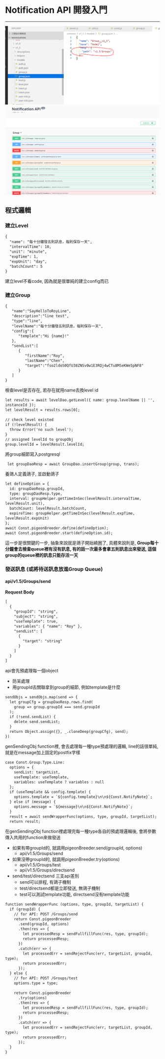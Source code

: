 # Notification API 開發入門

---

![](/assets/1.PNG)![](/assets/2.PNG)

## 程式邏輯

### 建立Level

```
{
  "name": "每十分鐘發五則訊息，每則保存一天",
  "intervalTime": 10,
  "unit": "minute",
  "expTime": 1,
  "expUnit": "day",
  "batchCount": 5
}
```

建立level不看code, 因為就是很單純的建立config而已

### 建立Group

```
{  
   "name":"SayHelloToRoyLine",
   "description":"line test",
   "type":"line",
   "levelName":"每十分鐘發五則訊息，每則保存一天",
   "config":{  
      "template":"Hi {name}!"
   },
   "sendList":[  
      {  
         "firstName":"Roy",
         "lastName":"Chen",
         "target":"fso2ldoS0QfU38ZNSv0w1E3RQj4wCTu8MSeKWe5pNF8"
      }
   ]
}
```

檢查level是否存在, 若存在就用name去換level id

```
let results = await levelDao.getLevel({ name: group.levelName || '', instanceId });
let levelResult = results.rows[0];

// check level existed
if (!levelResult) {
  throw Error('no such level');
}
// assigned levelId to groupObj
group.levelId = levelResult.levelId;
```

將group細節寫入postgresql

```
 let groupDaoResp = await GroupDao.insertGroup(group, trans);
```

養鴿人定義鴿子, 並啟動鴿子

```
let defineOption = {
  id: groupDaoResp.groupId,
  type: groupDaoResp.type,
  interval: groupHelper.getTimeInSec(levelResult.intervalTime, levelResult.unit),
  batchCount: levelResult.batchCount,
  expireTime: groupHelper.getTimeInSec(levelResult.expTime, levelResult.expUnit)
};
await Const.pigeonBreeder.define(defineOption);
await Const.pigeonBreeder.start(defineOption.id);
```

這一步是很關鍵的一步, 抽象來說就是鴿子開始繞圈了, 具體來說則是, **Group每十分鐘會去檢查queue裡有沒有訊息, 有的話一次最多會拿五則訊息出來發送, 這個group的queue裡的訊息只能存活一天**

### 發送訊息 \(或將待送訊息放進Group Queue\)

#### api/v1.5/Groups/send

**Request Body**

```
[
  {
    "groupId": "string",
    "subject": "string",
    "useTemplate": true,
    "variables": { "name": "Roy" },
    "sendList": [
      {
        "target": "string"
      }
    ]
  }
]
```

api會先預處理每一個object

* 防呆處理
* 用groupId去關聯拿到group的細節, 例如template是什麼

```
sendObjs = sendObjs.map(send => {
  let groupCfg = groupDaoResp.rows.find(
    group => group.groupId === send.groupId
  );
  if (!send.sendList) {
    delete send.sendList;
  }
  return Object.assign({}, _.cloneDeep(groupCfg), send);
})
```

genSendingObj function裡, 會去處理每一種type預處理的邏輯, line的話很單純, 就是在message加上固定的postfix字樣

    case Const.Group.Type.Line:
      options = {
        sendList: targetList,
        useTemplate: useTemplate,
        variables: useTemplate ? variables : null
      };
      if (useTemplate && config.template) {
        options.template = `${config.template}\n\n${Const.NotifyNote}`;
      } else if (message) {
        options.message = `${message}\n\n${Const.NotifyNote}`;
      }
      result = await sendWrapperFunc(options, type, groupId, targetList);
      return result;

在genSendingObj function裡處理完每一種type各自的預處理邏輯後, 會將參數傳入共用的function來做發送

* 如果有帶groupId的, 就調用pigeonBreeder.send\(groupId, options\)
  * api/v1.5/Groups/send
* 如果沒帶groupId的, 就調用pigeonBreeder.try\(options\)
  * api/v1.5/Groups/test
  * api/v1.5/Groups/directsend
* send/test/directsend 三支api差別
  * send可以排程, 有鴿子機制
  * test/directsend都是立即發送, 無鴿子機制
  * test可以測試template功能, directsend沒有template功能 

```
function sendWrapperFunc (options, type, groupId, targetList) {
  if (groupId) {
    // for API: POST /Groups/send
    return Const.pigeonBreeder
      .send(groupId, options)
      .then(res => {
        let processedResp = sendFullfillFunc(res, type, groupId);
        return processedResp;
      })
      .catch(err => {
        let processedErr = sendRejectFunc(err, targetList, groupId, type);
        return processedErr;
      });
  } else {
    // for API: POST /Groups/test
    options.type = type;

    return Const.pigeonBreeder
      .try(options)
      .then(res => {
        let processedResp = sendFullfillFunc(res, type, groupId);
        return processedResp;
      })
      .catch(err => {
        let processedErr = sendRejectFunc(err, targetList, groupId, type);
        return processedErr;
      });
  }
}
```



